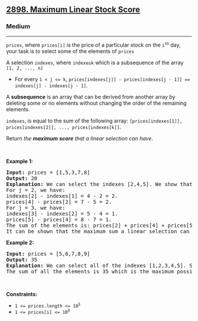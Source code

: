 <h2><a href="https://leetcode.com/problems/maximum-linear-stock-score/">2898. Maximum Linear Stock Score</a></h2><h3>Medium</h3><hr><div><p><code>prices</code><font papago-translate="splitted">, where </font><code>prices[i]</code><font papago-translate="splitted"> is the price of a particular stock on the </font><code>i<sup>th</sup></code><font papago-translate="splitted"> day, your task is to select some of the elements of </font><code>prices</code></p>

<p><font papago-translate="splitted">A selection </font><code>indexes</code><font papago-translate="splitted">, where </font><code>indexes</code><code>k</code><font papago-translate="splitted"> which is a subsequence of the array </font><code>[1, 2, ..., n]</code></p>

<ul>
	<li><font papago-translate="splitted">For every </font><code>1 &lt; j &lt;= k</code><font papago-translate="splitted">, </font><code>prices[indexes[j]] - prices[indexes[j - 1]] == indexes[j] - indexes[j - 1]</code><font papago-translate="splitted">.</font></li>
</ul>

<p>A <b>subsequence</b> is an array that can be derived from another array by deleting some or no elements without changing the order of the remaining elements.</p>

<p><code>indexes</code><font papago-translate="splitted">, is equal to the sum of the following array: </font><code>[prices[indexes[1]], prices[indexes[2]], ..., prices[indexes[k]]</code><font papago-translate="splitted">.</font></p>

<p>Return <em>the <strong>maximum</strong> <strong>score</strong> that a linear selection can have</em>.</p>

<p>&nbsp;</p>
<p><strong class="example">Example 1:</strong></p>

<pre><strong>Input:</strong> prices = [1,5,3,7,8]
<strong>Output:</strong> 20
<strong>Explanation:</strong> We can select the indexes [2,4,5]. We show that our selection is linear:
For j = 2, we have:
indexes[2] - indexes[1] = 4 - 2 = 2.
prices[4] - prices[2] = 7 - 5 = 2.
For j = 3, we have:
indexes[3] - indexes[2] = 5 - 4 = 1.
prices[5] - prices[4] = 8 - 7 = 1.
The sum of the elements is: prices[2] + prices[4] + prices[5] = 20.
It can be shown that the maximum sum a linear selection can have is 20.
</pre>

<p><strong class="example">Example 2:</strong></p>

<pre><strong>Input:</strong> prices = [5,6,7,8,9]
<strong>Output:</strong> 35
<strong>Explanation:</strong> We can select all of the indexes [1,2,3,4,5]. Since each element has a difference of exactly 1 from its previous element, our selection is linear.
The sum of all the elements is 35 which is the maximum possible some out of every selection.</pre>

<p>&nbsp;</p>
<p><strong>Constraints:</strong></p>

<ul>
	<li><code>1 &lt;= prices.length &lt;= 10<sup>5</sup></code></li>
	<li><code>1 &lt;= prices[i] &lt;= 10<sup>9</sup></code></li>
</ul>
</div>